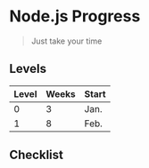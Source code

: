 # Node.js Progress
> Just take your time

## Levels
|Level|Weeks|Start|
|----|----|----|
|0|3|Jan.|
|1|8|Feb.|
## Checklist

